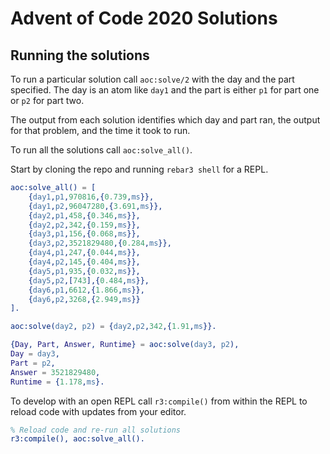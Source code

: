 Advent of Code 2020 Solutions
=====

Running the solutions
-----

To run a particular solution call `aoc:solve/2` with the day
and the part specified. The day is an atom like `day1` and the
part is either `p1` for part one or `p2` for part two.

The output from each solution identifies which day and part ran,
the output for that problem, and the time it took to run.

To run all the solutions call `aoc:solve_all()`.

Start by cloning the repo and running `rebar3 shell` for a REPL.

```erlang
aoc:solve_all() = [
    {day1,p1,970816,{0.739,ms}},
    {day1,p2,96047280,{3.691,ms}},
    {day2,p1,458,{0.346,ms}},
    {day2,p2,342,{0.159,ms}},
    {day3,p1,156,{0.068,ms}},
    {day3,p2,3521829480,{0.284,ms}},
    {day4,p1,247,{0.044,ms}},
    {day4,p2,145,{0.404,ms}},
    {day5,p1,935,{0.032,ms}},
    {day5,p2,[743],{0.484,ms}},
    {day6,p1,6612,{1.866,ms}},
    {day6,p2,3268,{2.949,ms}}
].

aoc:solve(day2, p2) = {day2,p2,342,{1.91,ms}}.

{Day, Part, Answer, Runtime} = aoc:solve(day3, p2),
Day = day3,
Part = p2,
Answer = 3521829480,
Runtime = {1.178,ms}.
```

To develop with an open REPL call `r3:compile()` from within
the REPL to reload code with updates from your editor.

```erlang
% Reload code and re-run all solutions
r3:compile(), aoc:solve_all().
```